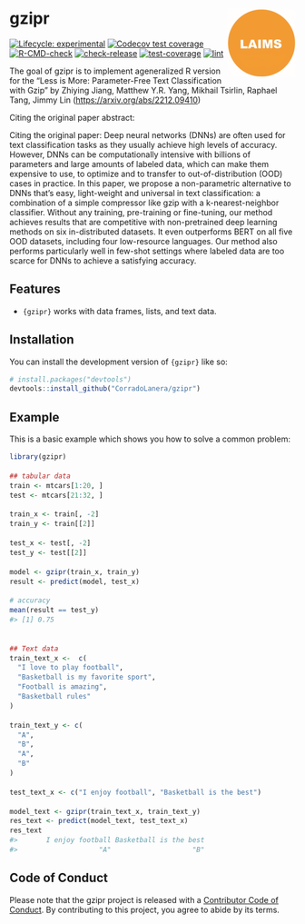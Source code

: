 
<!-- README.md is generated from README.Rmd. Please edit that file -->

# gzipr <img src="man/figures/logo.png" align="right" height="120" alt="" />

<!-- badges: start -->

[![Lifecycle:
experimental](https://img.shields.io/badge/lifecycle-experimental-orange.svg)](https://lifecycle.r-lib.org/articles/stages.html#experimental)
[![Codecov test
coverage](https://codecov.io/gh/CorradoLanera/gzipr/branch/main/graph/badge.svg)](https://app.codecov.io/gh/CorradoLanera/gzipr?branch=main)
[![R-CMD-check](https://github.com/CorradoLanera/gzipr/actions/workflows/R-CMD-check.yaml/badge.svg)](https://github.com/CorradoLanera/gzipr/actions/workflows/R-CMD-check.yaml)
[![check-release](https://github.com/CorradoLanera/gzipr/actions/workflows/check-release.yaml/badge.svg)](https://github.com/CorradoLanera/gzipr/actions/workflows/check-release.yaml)
[![test-coverage](https://github.com/CorradoLanera/gzipr/actions/workflows/test-coverage.yaml/badge.svg)](https://github.com/CorradoLanera/gzipr/actions/workflows/test-coverage.yaml)
[![lint](https://github.com/CorradoLanera/gzipr/actions/workflows/lint.yaml/badge.svg)](https://github.com/CorradoLanera/gzipr/actions/workflows/lint.yaml)
<!-- badges: end -->

The goal of gzipr is to implement ageneralized R version for the “Less
is More: Parameter-Free Text Classification with Gzip” by Zhiying Jiang,
Matthew Y.R. Yang, Mikhail Tsirlin, Raphael Tang, Jimmy Lin
(<https://arxiv.org/abs/2212.09410>)

Citing the original paper abstract:

Citing the original paper: Deep neural networks (DNNs) are often used
for text classification tasks as they usually achieve high levels of
accuracy. However, DNNs can be computationally intensive with billions
of parameters and large amounts of labeled data, which can make them
expensive to use, to optimize and to transfer to out-of-distribution
(OOD) cases in practice. In this paper, we propose a non-parametric
alternative to DNNs that’s easy, light-weight and universal in text
classification: a combination of a simple compressor like gzip with a
k-nearest-neighbor classifier. Without any training, pre-training or
fine-tuning, our method achieves results that are competitive with
non-pretrained deep learning methods on six in-distributed datasets. It
even outperforms BERT on all five OOD datasets, including four
low-resource languages. Our method also performs particularly well in
few-shot settings where labeled data are too scarce for DNNs to achieve
a satisfying accuracy.

## Features

- `{gzipr}` works with data frames, lists, and text data.

## Installation

You can install the development version of `{gzipr}` like so:

``` r
# install.packages("devtools")
devtools::install_github("CorradoLanera/gzipr")
```

## Example

This is a basic example which shows you how to solve a common problem:

``` r
library(gzipr)

## tabular data
train <- mtcars[1:20, ]
test <- mtcars[21:32, ]

train_x <- train[, -2]
train_y <- train[[2]]

test_x <- test[, -2]
test_y <- test[[2]]

model <- gzipr(train_x, train_y)
result <- predict(model, test_x)

# accuracy
mean(result == test_y)
#> [1] 0.75


## Text data
train_text_x <-  c(
  "I love to play football",
  "Basketball is my favorite sport",
  "Football is amazing",
  "Basketball rules"
)

train_text_y <- c(
  "A",
  "B",
  "A",
  "B"
)

test_text_x <- c("I enjoy football", "Basketball is the best")

model_text <- gzipr(train_text_x, train_text_y)
res_text <- predict(model_text, test_text_x)
res_text
#>       I enjoy football Basketball is the best 
#>                    "A"                    "B"
```

## Code of Conduct

Please note that the gzipr project is released with a [Contributor Code
of
Conduct](https://contributor-covenant.org/version/2/1/CODE_OF_CONDUCT.html).
By contributing to this project, you agree to abide by its terms.
